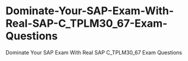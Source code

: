# Dominate-Your-SAP-Exam-With-Real-SAP-C_TPLM30_67-Exam-Questions
Dominate Your SAP Exam With Real SAP C_TPLM30_67 Exam Questions
